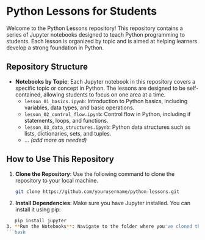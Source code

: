 # Python Lessons for Students

Welcome to the Python Lessons repository! This repository contains a series of Jupyter notebooks designed to teach Python programming to students. Each lesson is organized by topic and is aimed at helping learners develop a strong foundation in Python.

## Repository Structure

- **Notebooks by Topic**: Each Jupyter notebook in this repository covers a specific topic or concept in Python. The lessons are designed to be self-contained, allowing students to focus on one area at a time.
  - `lesson_01_basics.ipynb`: Introduction to Python basics, including variables, data types, and basic operations.
  - `lesson_02_control_flow.ipynb`: Control flow in Python, including if statements, loops, and functions.
  - `lesson_03_data_structures.ipynb`: Python data structures such as lists, dictionaries, sets, and tuples.
  - ... *(add more as needed)*

## How to Use This Repository

1. **Clone the Repository**: Use the following command to clone the repository to your local machine.
   ```bash
   git clone https://github.com/yourusername/python-lessons.git
2. **Install Dependencies**: Make sure you have Jupyter installed. You can install it using pip:
```bash
   pip install jupyter
3. **Run the Notebooks**: Navigate to the folder where you've cloned the repository and start Jupyter Notebook:
```bash
